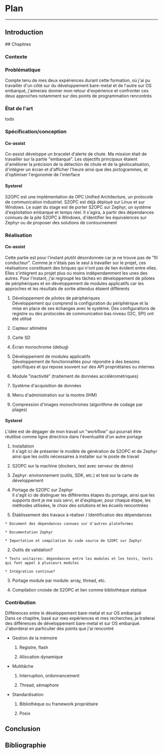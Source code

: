 # Plan
---
## Introduction

## Chapitres

### Contexte

### Problématique
Compte tenu de mes deux expériences durant cette formation, où j'ai pu travailler d'un côté sur du développement bare-metal et de l'autre sur OS embarqué, j'aimerais donner mon retour d'expérience et confronter ces deux approches notamment sur des points de programmation rencontrés

### État de l'art
todo

### Spécification/conception
#### Co-assist
Co-assist développe un bracelet d'alerte de chute. Ma mission était de travailler sur la partie "embarqué". Les objectifs principaux étaient d'améliorer la précision de la détection de chute et de la géolocalisation, d'intégrer un écran et d'afficher l'heure ainsi que des pictogrammes, et d'optimiser l'ergonomie de l'interface

#### Systerel
S2OPC est une implémentation de OPC Unified Architecture, un protocole de communication industriel. S2OPC est déjà déployé sur Linux et sur Windows. Le sujet du stage est de porter S2OPC sur Zephyr, un système d'exploitation embarqué et temps réel. Il s'agira, à partir des dépendances connues de la pile S2OPC à Windows, d'identifier les équivalences sur Zephyr ou de proposer des solutions de contournement

### Réalisation
#### Co-assist
Cette partie est pour l'instant plutôt désordonnée car je ne trouve pas de "fil conducteur". Comme je n'étais pas le seul à travailler sur le projet, ces réalisations constituent des briques qui n'ont pas de lien évident entre elles. Elles s'intègrent au projet plus ou moins indépendamment les unes des autres. Pour l'instant, j'ai regroupé les tâches en développement de pilotes de périphériques et en développement de modules applicatifs car les approches et les résultats de sortie attendus étaient différents

1. Développement de pilotes de périphériques <br />
Développement qui comprend la configuration du périphérique et la mise en place de ses échanges avec le système. Des configurations de registre ou des protocoles de communication bas niveau (I2C, SPI) ont été utilisé

  1. Capteur altimètre

  2. Carte SD

  3. Écran monochrome (debug)

2. Développement de modules applicatifs <br />
Développement de fonctionnalités pour répondre à des besoins spécifiques et qui repose souvent sur des API propriétaires ou internes

  1. Module "inactivité" (traitement de données accéléromètriques)

  2. Système d'acquisition de données

  3. Menu d'administration sur la montre (IHM)

  4. Compression d'images monochromes (algorithme de codage par plages)

#### Systerel
L'idée est de dégager de mon travail un "workflow" qui pourrait être réutilisé comme ligne directrice dans l'éventualité d'un autre portage

1. Installation <br />
Il s'agit ici de présenter le modèle de génération de S2OPC et de Zephyr ainsi que les outils nécessaires à installer sur le poste de travail

  1. S2OPC sur la machine (dockers, test avec serveur de démo)

  2. Zephyr: environnement (outils, SDK, etc.) et test sur la carte de développement

2. Portage de S2OPC sur Zephyr <br />
Il s'agit ici de distinguer les différentes étapes du portage, ainsi que les supports dont je me suis servi, et d'expliquer, pour chaque étape, les méthodes utilisées, le choix des solutions et les écueils rencontrées

  1. Établissement des travaux à réaliser / Identification des dépendances

    * Document des dépendances connues sur d'autres plateformes

    * Documentation Zephyr

    * Importation et compilation du code source de S2OPC sur Zephyr

  2. Outils de validation?

    * Tests unitaires: dépendances entre les modules et les tests, tests qui font appel à plusieurs modules

    * Intégration continue?

  3. Portage module par module: array, thread, etc.

  4. Compilation croisée de S2OPC et lien comme bibliothèque statique

### Contribution
Différences entre le développement bare-metal et sur OS embarqué <br />
Dans ce chapitre, basé sur mes expériences et mes recherches, je traiterai des différences de développement bare-metal et sur OS embarqué. J'aborderai en particulier des points que j'ai rencontré

* Gestion de la mémoire

  1. Registre, flash

  2. Allocation dynamique

* Multitâche

  1. Interruption, ordonnancement

  2. Thread, sémaphore

* Standardisation

  1. Bibliothèque ou framework propriétaire

  2. Posix

## Conclusion

## Bibliographie
